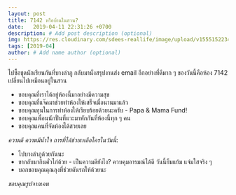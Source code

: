 ```yaml
---
layout: post
title: 7142 หรือบ้านในสวน?
date:   2019-04-11 22:31:26 +0700
description: # Add post description (optional)
img: https://res.cloudinary.com/sdees-reallife/image/upload/v1555152234/1555152004630.jpg # Add image post (optional)
tags: [2019-04]
author: # Add name author (optional)
---
```

ไปซื้อชุดนักเรียนกันที่บางลำภู กลับมานั่งสรุปงานส่ง email อีกอย่างที่ดีมาก ๆ ของวันนี้คือห้อง 7142 เปลี่ยนไปเหมือนอยู่ในสวน
- ขอบคุณที่เราได้อยู่ห้องนี้มาอย่างมีความสุข
- ขอบคุณที่แจ๊คมาช่วยทำห้องให้เสร็จเมื่อนานมาแล้ว
- ขอบคุณทุนในการทำห้องให้เรียบร้อยด้วยนะครับ - Papa & Mama Fund!
- ขอบคุณเพื่อนนักปั่นที่แวะมาพักกันที่ห้องนี้ทุก ๆ คน
- ขอบคุณเคนที่จัดห้องได้สวยเลย <i class="fa fa-child" style="color:plum"></i>

*ความดี ความมีน้ำใจ การที่ได้ช่วยเหลือใครในวันนี้*:
- ไปบางลำภูด้วยกันนะ
- ขากลับมากินคั่วไก่ด้วย - เป็นความดียังไง? ควบคุมอารมณ์ได้ดี วันนี้ยิ้มแย้ม แจ่มใสจริง ๆ
- บอกขอบคุณคุณลุงที่ช่วยดันรถให้ด้วยนะ

*ขอบคุณรูปจากเคน*
